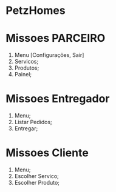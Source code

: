 # PetzHomes

# Missoes PARCEIRO
1. Menu [Configurações, Sair]
2. Servicos;
3. Produtos;
5. Painel;

# Missoes Entregador
1. Menu;
2. Listar Pedidos;
3. Entregar;

# Missoes Cliente
1. Menu;
2. Escolher Servico;
3. Escolher Produto;

